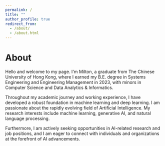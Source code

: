 ```yaml
---
permalink: /
title: ""
author_profile: true
redirect_from: 
  - /about/
  - /about.html
---
```



About
======
Hello and welcome to my page. I'm Milton, a graduate from The Chinese University of Hong Kong, where I earned my B.E. degree in Systems Engineering and Engineering Management in 2023, with minors in Computer Science and Data Analytics & Informatics.

Throughout my academic journey and working experience, I have developed a robust foundation in machine learning and deep learning. I am passionate about the rapidly evolving field of Artificial Intelligence. My research interests include machine learning, generative AI, and natural language processing.

Furthermore, I am actively seeking opportunities in AI-related research and job positions, and I am eager to connect with individuals and organizations at the forefront of AI advancements.






